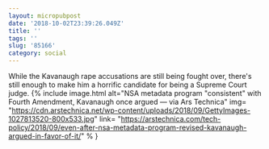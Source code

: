 ```yaml
---
layout: micropubpost
date: '2018-10-02T23:39:26.049Z'
title: ''
tags: ''
slug: '85166'
category: social
---
```

While the Kavanaugh rape accusations are still being fought over, there&#39;s still enough to make him a horrific candidate for being a Supreme Court judge. {% include image.html alt="NSA metadata program &quot;consistent&quot; with Fourth Amendment, Kavanaugh once argued — via Ars Technica" img= "https://cdn.arstechnica.net/wp-content/uploads/2018/09/GettyImages-1027813520-800x533.jpg" link= "https://arstechnica.com/tech-policy/2018/09/even-after-nsa-metadata-program-revised-kavanaugh-argued-in-favor-of-it/" % }
